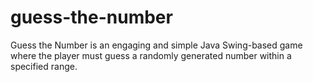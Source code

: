 # guess-the-number
Guess the Number is an engaging and simple Java Swing-based game where the player must guess a randomly generated number within a specified range.
